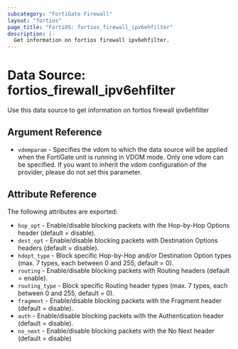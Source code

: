 ```yaml
---
subcategory: "FortiGate Firewall"
layout: "fortios"
page_title: "FortiOS: fortios_firewall_ipv6ehfilter"
description: |-
  Get information on fortios firewall ipv6ehfilter.
---
```


# Data Source: fortios_firewall_ipv6ehfilter
Use this data source to get information on fortios firewall ipv6ehfilter

## Argument Reference


* `vdomparam` - Specifies the vdom to which the data source will be applied when the FortiGate unit is running in VDOM mode. Only one vdom can be specified. If you want to inherit the vdom configuration of the provider, please do not set this parameter.


## Attribute Reference

The following attributes are exported:

* `hop_opt` - Enable/disable blocking packets with the Hop-by-Hop Options header (default = disable).
* `dest_opt` - Enable/disable blocking packets with Destination Options headers (default = disable).
* `hdopt_type` - Block specific Hop-by-Hop and/or Destination Option types (max. 7 types, each between 0 and 255, default = 0).
* `routing` - Enable/disable blocking packets with Routing headers (default = enable).
* `routing_type` - Block specific Routing header types (max. 7 types, each between 0 and 255, default =  0).
* `fragment` - Enable/disable blocking packets with the Fragment header (default = disable).
* `auth` - Enable/disable blocking packets with the Authentication header (default = disable).
* `no_next` - Enable/disable blocking packets with the No Next header (default = disable)

